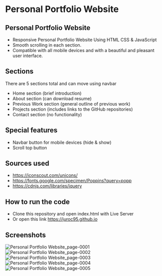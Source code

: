 # Personal Portfolio Website

## Personal Portfolio Website
- Responsive Personal Portfolio Website Using HTML CSS & JavaScript
- Smooth scrolling in each section.
- Compatible with all mobile devices and with a beautiful and pleasant user interface.

## Sections
There are 5 sections total and can move using navbar
- Home section (brief introduction)
- About section (can download resume)
- Previous Work section (general outline of previous work)
- Projects section (includes links to the GitHub repositories)
- Contact section (no functionality)

## Special features
- Navbar button for mobile devices (hide & show)
- Scroll top button

## Sources used
- https://iconscout.com/unicons/
- https://fonts.google.com/specimen/Poppins?query=popp
- https://cdnjs.com/libraries/jquery

## How to run the code
- Clone this repository and open index.html with Live Server
- Or open this link https://juroc95.github.io

## Screenshots
![Personal Portfolio Website_page-0001](https://user-images.githubusercontent.com/94903612/204102200-b0a48a93-972f-432a-8662-e150dd95f467.jpg)
![Personal Portfolio Website_page-0002](https://user-images.githubusercontent.com/94903612/204102201-370a7463-bfbf-4b41-a987-2eb293252625.jpg)
![Personal Portfolio Website_page-0003](https://user-images.githubusercontent.com/94903612/204102202-4dbc2fbf-0a90-4861-94ed-b6f4f505dfac.jpg)
![Personal Portfolio Website_page-0004](https://user-images.githubusercontent.com/94903612/204102203-e5bf7221-1e8b-442e-80ee-e0a085e3ab7f.jpg)
![Personal Portfolio Website_page-0005](https://user-images.githubusercontent.com/94903612/204102204-0e05320d-12e2-41a0-87aa-026662c87f16.jpg)
